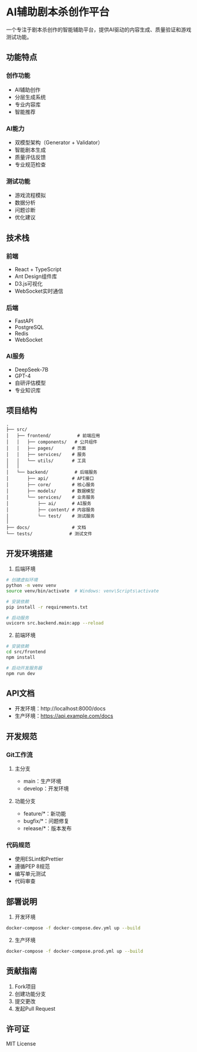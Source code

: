 # AI辅助剧本杀创作平台

一个专注于剧本杀创作的智能辅助平台，提供AI驱动的内容生成、质量验证和游戏测试功能。

## 功能特点

### 创作功能
- AI辅助创作
- 分层生成系统
- 专业内容库
- 智能推荐

### AI能力
- 双模型架构（Generator + Validator）
- 智能剧本生成
- 质量评估反馈
- 专业规范检查

### 测试功能
- 游戏流程模拟
- 数据分析
- 问题诊断
- 优化建议

## 技术栈

### 前端
- React + TypeScript
- Ant Design组件库
- D3.js可视化
- WebSocket实时通信

### 后端
- FastAPI
- PostgreSQL
- Redis
- WebSocket

### AI服务
- DeepSeek-7B
- GPT-4
- 自研评估模型
- 专业知识库

## 项目结构

```
.
├── src/
│   ├── frontend/          # 前端应用
│   │   ├── components/   # 公共组件
│   │   ├── pages/       # 页面
│   │   ├── services/    # 服务
│   │   └── utils/       # 工具
│   │
│   └── backend/          # 后端服务
│       ├── api/         # API接口
│       ├── core/        # 核心服务
│       ├── models/      # 数据模型
│       └── services/    # 业务服务
│           ├── ai/      # AI服务
│           ├── content/ # 内容服务
│           └── test/    # 测试服务
│
├── docs/                # 文档
└── tests/              # 测试文件
```

## 开发环境搭建

1. 后端环境
```bash
# 创建虚拟环境
python -m venv venv
source venv/bin/activate  # Windows: venv\Scripts\activate

# 安装依赖
pip install -r requirements.txt

# 启动服务
uvicorn src.backend.main:app --reload
```

2. 前端环境
```bash
# 安装依赖
cd src/frontend
npm install

# 启动开发服务器
npm run dev
```

## API文档

- 开发环境：http://localhost:8000/docs
- 生产环境：https://api.example.com/docs

## 开发规范

### Git工作流
1. 主分支
   - main：生产环境
   - develop：开发环境

2. 功能分支
   - feature/*：新功能
   - bugfix/*：问题修复
   - release/*：版本发布

### 代码规范
- 使用ESLint和Prettier
- 遵循PEP 8规范
- 编写单元测试
- 代码审查

## 部署说明

1. 开发环境
```bash
docker-compose -f docker-compose.dev.yml up --build
```

2. 生产环境
```bash
docker-compose -f docker-compose.prod.yml up --build
```

## 贡献指南

1. Fork项目
2. 创建功能分支
3. 提交更改
4. 发起Pull Request

## 许可证

MIT License 